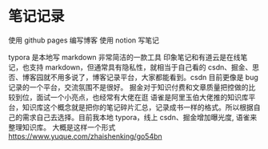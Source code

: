 # 笔记记录

使用 github pages 编写博客
使用 notion 写笔记

typora 是本地写 markdown 非常简洁的一款工具
印象笔记和有道云是在线笔记，也支持 markdown，但通常具有隐私性，就相当于自己看的
csdn、掘金、思否、博客园就不用多说了，博客记录平台，大家都能看到。csdn 目前更像是 bug 记录的一个平台，交流氛围不是很好。 掘金对于知识付费和文章质量把控做的比较到位，面试一个小亮点，也经常有大佬在逛
语雀是阿里玉伯大佬推的知识库平台，知识库这个概念就是把你的笔记碎片汇总，记录成书一样的格式。所以根据自己的需求自己去选择。目前我本地 typora，线上 csdn、掘金增加曝光度, 语雀来整理知识库。
大概是这样一个形式 https://www.yuque.com/zhaishenking/go54bn
